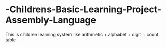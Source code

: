 # -Childrens-Basic-Learning-Project-Assembly-Language
This is children learning system like arithmetic + alphabet + digit + count table
